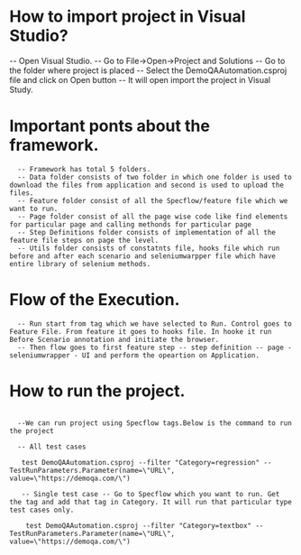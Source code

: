 # How to import project in Visual Studio?

  -- Open Visual Studio.
  -- Go to File->Open->Project and Solutions
  -- Go to the folder where project is placed 
  -- Select the DemoQAAutomation.csproj file and click on Open button
  -- It will open import the project in Visual Study.

# Important ponts about the framework.
```
  -- Framework has total 5 folders.
  -- Data folder consists of two folder in which one folder is used to download the files from application and second is used to upload the files.
  -- Feature folder consist of all the Specflow/feature file which we want to run.
  -- Page folder consist of all the page wise code like find elements for particular page and calling methonds for particular page
  -- Step Definitions folder consists of implementation of all the feature file steps on page the level.
  -- Utils folder consists of constatnts file, hooks file which run before and after each scenario and seleniumwarpper file which have entire library of selenium methods.
  ```

# Flow of the Execution.
```
  -- Run start from tag which we have selected to Run. Control goes to Feature File. From feature it goes to hooks file. In hooke it run Before Scenario annotation and initiate the browser.
  -- Then flow goes to first feature step -- step definition -- page - seleniumwrapper - UI and perform the opeartion on Application.
```
  
# How to run the project.
```
  
  --We can run project using Specflow tags.Below is the command to run the project

  -- All test cases 

   test DemoQAAutomation.csproj --filter "Category=regression" -- TestRunParameters.Parameter(name=\"URL\", value=\"https://demoqa.com/\")

   -- Single test case -- Go to Specflow which you want to run. Get the tag and add that tag in Category. It will run that particular type test cases only.

    test DemoQAAutomation.csproj --filter "Category=textbox" -- TestRunParameters.Parameter(name=\"URL\", value=\"https://demoqa.com/\")
 ```

